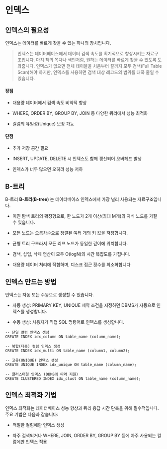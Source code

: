 # 인덱스

## 인덱스의 필요성

인덱스는 데이터를 빠르게 찾을 수 있는 하나의 장치입니다.
> 인덱스는 데이터베이스에서 데이터 검색 속도를 획기적으로 향상시키는 자료구조입니다.
> 마치 책의 목차나 색인처럼, 원하는 데이터를 빠르게 찾을 수 있도록 도와줍니다. 인덱스가 없으면 전체 테이블을 처음부터 끝까지 모두 검색(Full Table Scan)해야 하지만, 인덱스를 사용하면 검색 대상
> 레코드의 범위를 대폭 줄일 수 있습니다.

#### 장점

- 대용량 데이터에서 검색 속도 비약적 향상

- WHERE, ORDER BY, GROUP BY, JOIN 등 다양한 쿼리에서 성능 최적화

- 컬럼의 유일성(Unique) 보장 가능

#### 단점

- 추가 저장 공간 필요

- INSERT, UPDATE, DELETE 시 인덱스도 함께 갱신되어 오버헤드 발생

- 인덱스가 너무 많으면 오히려 성능 저하

## B-트리

B-트리
**B-트리(B-tree)** 는 데이터베이스 인덱스에서 가장 널리 사용되는 자료구조입니다.

- 이진 탐색 트리의 확장형으로, 한 노드가 2개 이상(최대 M개)의 자식 노드를 가질 수 있습니다.

- 모든 노드는 오름차순으로 정렬된 여러 개의 키 값을 저장합니다.

- 균형 트리 구조라서 모든 리프 노드가 동일한 깊이에 위치합니다.

- 검색, 삽입, 삭제 연산이 모두 O(logN)의 시간 복잡도를 가집니다.

- 대용량 데이터 처리에 적합하며, 디스크 접근 횟수를 최소화합니다

## 인덱스 만드는 방법

인덱스는 자동 또는 수동으로 생성할 수 있습니다.

- 자동 생성: PRIMARY KEY, UNIQUE 제약 조건을 지정하면 DBMS가 자동으로 인덱스를 생성합니다.

- 수동 생성: 사용자가 직접 SQL 명령어로 인덱스를 생성합니다.

 ```aiignore
-- 단일 컬럼 인덱스 생성
CREATE INDEX idx_column ON table_name (column_name);

-- 복합(다중) 컬럼 인덱스 생성
CREATE INDEX idx_multi ON table_name (column1, column2);

-- 고유(UNIQUE) 인덱스 생성
CREATE UNIQUE INDEX idx_unique ON table_name (column_name);

-- 클러스터형 인덱스 (DBMS에 따라 지원)
CREATE CLUSTERED INDEX idx_clust ON table_name (column_name);

```

## 인덱스 최적화 기법

인덱스 최적화는 데이터베이스 성능 향상과 쿼리 응답 시간 단축을 위해 필수적입니다.
주요 기법은 다음과 같습니다:

- 적절한 컬럼에만 인덱스 생성

- 자주 검색되거나 WHERE, JOIN, ORDER BY, GROUP BY 등에 자주 사용되는 컬럼에만 인덱스 적용
